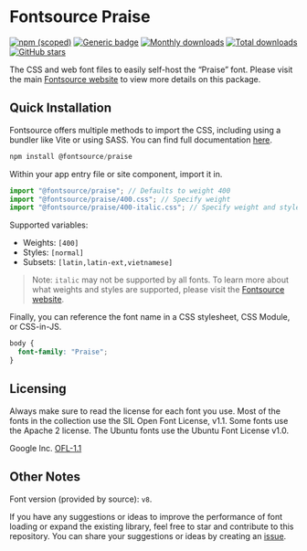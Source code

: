 # Fontsource Praise

[![npm (scoped)](https://img.shields.io/npm/v/@fontsource/praise?color=brightgreen)](https://www.npmjs.com/package/@fontsource/praise) [![Generic badge](https://img.shields.io/badge/fontsource-passing-brightgreen)](https://github.com/fontsource/fontsource) [![Monthly downloads](https://badgen.net/npm/dm/@fontsource/praise)](https://github.com/fontsource/fontsource) [![Total downloads](https://badgen.net/npm/dt/@fontsource/praise)](https://github.com/fontsource/fontsource) [![GitHub stars](https://img.shields.io/github/stars/fontsource/fontsource.svg?style=social&label=Star)](https://github.com/fontsource/fontsource/stargazers)

The CSS and web font files to easily self-host the “Praise” font. Please visit the main [Fontsource website](https://fontsource.org/fonts/praise) to view more details on this package.

## Quick Installation

Fontsource offers multiple methods to import the CSS, including using a bundler like Vite or using SASS. You can find full documentation [here](https://fontsource.org/docs/getting-started/introduction).

```javascript
npm install @fontsource/praise
```

Within your app entry file or site component, import it in.

```javascript
import "@fontsource/praise"; // Defaults to weight 400
import "@fontsource/praise/400.css"; // Specify weight
import "@fontsource/praise/400-italic.css"; // Specify weight and style
```

Supported variables:
- Weights: `[400]`
- Styles: `[normal]`
- Subsets: `[latin,latin-ext,vietnamese]`

> Note: `italic` may not be supported by all fonts. To learn more about what weights and styles are supported, please visit the [Fontsource website](https://fontsource.org/fonts/praise).

Finally, you can reference the font name in a CSS stylesheet, CSS Module, or CSS-in-JS.

```css
body {
  font-family: "Praise";
}
```

## Licensing
Always make sure to read the license for each font you use. Most of the fonts in the collection use the SIL Open Font License, v1.1. Some fonts use the Apache 2 license. The Ubuntu fonts use the Ubuntu Font License v1.0.

Google Inc.
[OFL-1.1](http://scripts.sil.org/OFL)

## Other Notes
Font version (provided by source): `v8`.

If you have any suggestions or ideas to improve the performance of font loading or expand the existing library, feel free to star and contribute to this repository. You can share your suggestions or ideas by creating an [issue](https://github.com/fontsource/fontsource/issues).